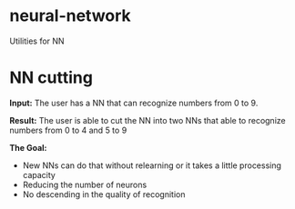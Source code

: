 # neural-network
Utilities for NN

# NN cutting

**Input:** The user has a NN that can recognize numbers from 0 to 9.

**Result:** The user is able to cut the NN into two NNs that able to recognize numbers from 0 to 4 and 5 to 9

**The Goal:**
- New NNs can do that without relearning or it takes a little processing capacity
- Reducing the number of neurons
- No descending in the quality of recognition
